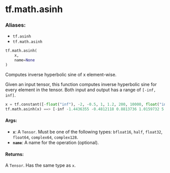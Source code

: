 <div itemscope itemtype="http://developers.google.com/ReferenceObject">
<meta itemprop="name" content="tf.math.asinh" />
<meta itemprop="path" content="Stable" />
</div>

# tf.math.asinh

### Aliases:

* `tf.asinh`
* `tf.math.asinh`

``` python
tf.math.asinh(
    x,
    name=None
)
```

Computes inverse hyperbolic sine of x element-wise.

  Given an input tensor, this function computes inverse hyperbolic sine
  for every element in the tensor. Both input and output has a range of
  `[-inf, inf]`.

  ```python
  x = tf.constant([-float("inf"), -2, -0.5, 1, 1.2, 200, 10000, float("inf")])
  tf.math.asinh(x) ==> [-inf -1.4436355 -0.4812118 0.8813736 1.0159732 5.991471 9.903487 inf]
  ```

#### Args:

* <b>`x`</b>: A `Tensor`. Must be one of the following types: `bfloat16`, `half`, `float32`, `float64`, `complex64`, `complex128`.
* <b>`name`</b>: A name for the operation (optional).


#### Returns:

A `Tensor`. Has the same type as `x`.